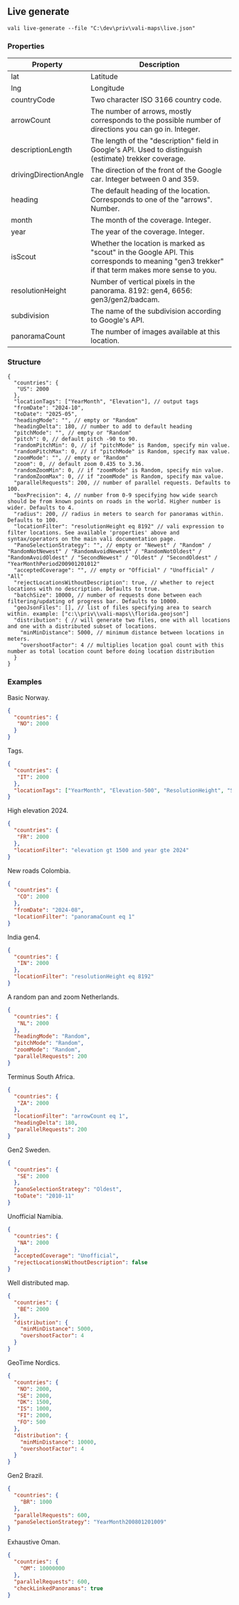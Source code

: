 ## Live generate
`vali live-generate --file "C:\dev\priv\vali-maps\live.json"`

### Properties
| Property              | Description
|-----------------|-----------------------------------------------
| lat                   | Latitude
| lng                   | Longitude
| countryCode           | Two character ISO 3166 country code.
| arrowCount            | The number of arrows, mostly corresponds to the possible number of directions you can go in. Integer.
| descriptionLength     | The length of the "description" field in Google's API. Used to distinguish (estimate) trekker coverage.
| drivingDirectionAngle | The direction of the front of the Google car. Integer between 0 and 359.
| heading               | The default heading of the location. Corresponds to one of the "arrows". Number.
| month                 | The month of the coverage. Integer.
| year                  | The year of the coverage. Integer.
| isScout               | Whether the location is marked as "scout" in the Google API. This corresponds to meaning "gen3 trekker" if that term makes more sense to you.
| resolutionHeight      | Number of vertical pixels in the panorama. 8192: gen4, 6656: gen3/gen2/badcam.
| subdivision           | The name of the subdivision according to Google's API.
| panoramaCount         | The number of images available at this location.

### Structure
```
{
  "countries": {
   "US": 2000
  },
  "locationTags": ["YearMonth", "Elevation"], // output tags
  "fromDate": "2024-10",
  "toDate": "2025-05",
  "headingMode": "", // empty or "Random"
  "headingDelta": 180, // number to add to default heading
  "pitchMode": "", // empty or "Random"
  "pitch": 0, // default pitch -90 to 90.
  "randomPitchMin": 0, // if "pitchMode" is Random, specify min value.
  "randomPitchMax": 0, // if "pitchMode" is Random, specify max value.
  "zoomMode": "", // empty or "Random"
  "zoom": 0, // default zoom 0.435 to 3.36.
  "randomZoomMin": 0, // if "zoomMode" is Random, specify min value.
  "randomZoomMax": 0, // if "zoomMode" is Random, specify max value.
  "parallelRequests": 200, // number of parallel requests. Defaults to 100.
  "boxPrecision": 4, // number from 0-9 specifying how wide search should be from known points on roads in the world. Higher number is wider. Defaults to 4.
  "radius": 200, // radius in meters to search for panoramas within. Defaults to 100.
  "locationFilter": "resolutionHeight eq 8192" // vali expression to filter locations. See available 'properties' above and syntax/operators on the main vali documentation page.
  "PanoSelectionStrategy": "", // empty or "Newest" / "Random" / "RandomNotNewest" / "RandomAvoidNewest" / "RandomNotOldest" / "RandomAvoidOldest" / "SecondNewest" / "Oldest" / "SecondOldest" / "YearMonthPeriod200901201012"
  "acceptedCoverage": "", // empty or "Official" / "Unofficial" / "All"
  "rejectLocationsWithoutDescription": true, // whether to reject locations with no description. Defaults to true.
  "batchSize": 10000, // number of requests done between each filtering/updating of progress bar. Defaults to 10000.
  "geoJsonFiles": [], // list of files specifying area to search within. example: ["c:\\priv\\vali-maps\\florida.geojson"]
  "distribution": { // will generate two files, one with all locations and one with a distributed subset of locations.
    "minMinDistance": 5000, // minimum distance between locations in meters.
    "overshootFactor": 4 // multiplies location goal count with this number as total location count before doing location distribution
  }
}
```

### Examples

Basic Norway.
```json
{
  "countries": {
   "NO": 2000
  }
}
```
Tags.
```json
{
  "countries": {
   "IT": 2000
  },
  "locationTags": ["YearMonth", "Elevation-500", "ResolutionHeight", "Season"]
}
```
High elevation 2024.
```json
{
  "countries": {
   "FR": 2000
  },
  "locationFilter": "elevation gt 1500 and year gte 2024"
}
```
New roads Colombia.
```json
{
  "countries": {
   "CO": 2000
  },
  "fromDate": "2024-08",
  "locationFilter": "panoramaCount eq 1"
}
```
India gen4.
```json
{
  "countries": {
   "IN": 2000
  },
  "locationFilter": "resolutionHeight eq 8192"
}
```
A random pan and zoom Netherlands.
```json
{
  "countries": {
   "NL": 2000
  },
  "headingMode": "Random",
  "pitchMode": "Random",
  "zoomMode": "Random",
  "parallelRequests": 200
}
```
Terminus South Africa.
```json
{
  "countries": {
   "ZA": 2000
  },
  "locationFilter": "arrowCount eq 1",
  "headingDelta": 180,
  "parallelRequests": 200
}
```
Gen2 Sweden.
```json
{
  "countries": {
   "SE": 2000
  },
  "panoSelectionStrategy": "Oldest",
  "toDate": "2010-11"
}
```
Unofficial Namibia.
```json
{
  "countries": {
   "NA": 2000
  },
  "acceptedCoverage": "Unofficial",
  "rejectLocationsWithoutDescription": false
}
```
Well distributed map.
```json
{
  "countries": {
   "BE": 2000
  },
  "distribution": {
    "minMinDistance": 5000,
    "overshootFactor": 4
  }
}
```
GeoTime Nordics.
```json
{
  "countries": {
   "NO": 2000,
   "SE": 2000,
   "DK": 1500,
   "IS": 1000,
   "FI": 2000,
   "FO": 500
  },
  "distribution": {
    "minMinDistance": 10000,
    "overshootFactor": 4
  }
}
```
Gen2 Brazil.
```json
{
  "countries": {
    "BR": 1000
  },
  "parallelRequests": 600,
  "panoSelectionStrategy": "YearMonth200801201009"
}
```
Exhaustive Oman.
```json
{
  "countries": {
    "OM": 10000000
  },
  "parallelRequests": 600,
  "checkLinkedPanoramas": true
}
```